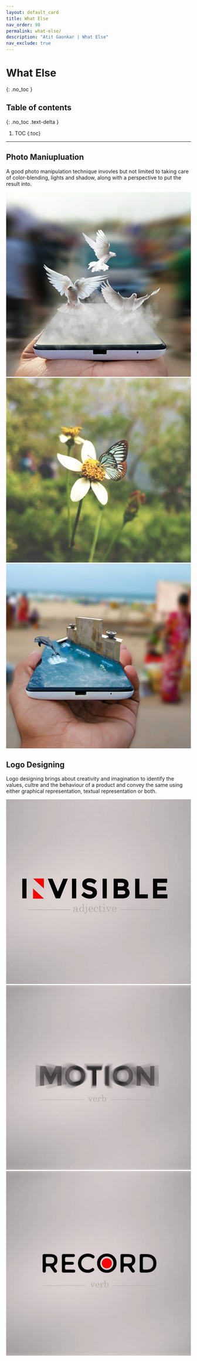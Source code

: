 ```yaml
---
layout: default_card
title: What Else
nav_order: 98
permalink: what-else/
description: "Atit Gaonkar | What Else"
nav_exclude: true
---
```


<style>

/* [1] The container */
.img-hover-zoom {
  /* height: 300px; [1.1] Set it as per your need */
  overflow: hidden; /* [1.2] Hide the overflowing of child elements */
}

/* [2] Transition property for smooth transformation of images */
.img-hover-zoom a img {
  transition: transform .5s ease;
}

/* [3] Finally, transforming the image when container gets hovered */
.img-hover-zoom:hover a img {
  transform: scale(0.9);
  box-shadow:  0px 0px 10px 10px rgba(0, 0, 0, 0.075) !important;
}

</style>

# What Else
{: .no_toc }

## Table of contents
{: .no_toc .text-delta }

1. TOC
{:toc}

---

## Photo Maniupluation

A good photo manipulation technique invovles but not limited to taking care of color-blending, lights and shadow, along with a perspective to put the result into.

<div class="bootstrap-iso">
    <div class="row text-center text-lg-left">
        <div class="col-lg-4 col-md-4 col-sm-12 img-hover-zoom">
        <a href="javascript:void(0)" class="d-block mb-4 h-100 image-href">
                <img class="img-fluid img-thumbnail" src="../assets/images/what_else/manipulation/birds.jpg" alt="">            
            </a>
        </div>
        <div class="col-lg-4 col-md-4 col-sm-12 img-hover-zoom">
        <a href="javascript:void(0)" class="d-block mb-4 h-100 image-href">
                <img class="img-fluid img-thumbnail" src="../assets/images/what_else/manipulation/butterfly.jpg" alt="">
            </a>
        </div>
        <div class="col-lg-4 col-md-4 col-sm-12 img-hover-zoom">
        <a href="javascript:void(0)" class="d-block mb-4 h-100 image-href">
                <img class="img-fluid img-thumbnail" src="../assets/images/what_else/manipulation/dolphin.jpg" alt="">
            </a>
        </div>
    </div>
</div>

## Logo Designing

Logo designing brings about creativity and imagination to identify the values, cultre and the behaviour of a product and convey the same using either graphical representation, textual representation or both.

<div class="bootstrap-iso">
    <div class="row text-center text-lg-left">
        <div class="col-lg-4 col-md-4 col-sm-12 img-hover-zoom">
        <a href="javascript:void(0)" class="d-block mb-4 h-100 image-href">
                <img class="img-fluid img-thumbnail" src="../assets/images/what_else/designing/invisible.jpg" alt="">
            </a>
        </div>
        <div class="col-lg-4 col-md-4 col-sm-12 img-hover-zoom">
        <a href="javascript:void(0)" class="d-block mb-4 h-100 image-href">
                <img class="img-fluid img-thumbnail" src="../assets/images/what_else/designing/motion.jpg" alt="">
            </a>
        </div>
        <div class="col-lg-4 col-md-4 col-sm-12 img-hover-zoom">
        <a href="javascript:void(0)" class="d-block mb-4 h-100 image-href">
                <img class="img-fluid img-thumbnail" src="../assets/images/what_else/designing/record.jpg" alt="">
            </a>
        </div>
    </div>
</div>

<script src="https://code.jquery.com/jquery-3.4.1.slim.min.js" integrity="sha384-J6qa4849blE2+poT4WnyKhv5vZF5SrPo0iEjwBvKU7imGFAV0wwj1yYfoRSJoZ+n" crossorigin="anonymous"></script>
<script src="https://cdn.jsdelivr.net/npm/popper.js@1.16.0/dist/umd/popper.min.js" integrity="sha384-Q6E9RHvbIyZFJoft+2mJbHaEWldlvI9IOYy5n3zV9zzTtmI3UksdQRVvoxMfooAo" crossorigin="anonymous"></script>
<script src="https://stackpath.bootstrapcdn.com/bootstrap/4.4.1/js/bootstrap.min.js" integrity="sha384-wfSDF2E50Y2D1uUdj0O3uMBJnjuUD4Ih7YwaYd1iqfktj0Uod8GCExl3Og8ifwB6" crossorigin="anonymous"></script>
<script src="https://unpkg.com/aos@next/dist/aos.js"></script>
<script>
  AOS.init();
  $(window).on('load', function() {
        AOS.refresh();
        var $animation_elements = $('.bootstrap-iso');
        var $window = $(window);
        var window_height = $window.height();
        var window_top_position = $window.scrollTop();
        var window_bottom_position = (window_top_position + window_height);
        $('.target-blank').attr('target','blank');
        $('pre').addClass("mb-0");
        $('p > a.no-mb').parent().addClass("mb-0");
        $('a > img').parent().addClass("image-link");
        $('img.logo-link').parent().attr('target','blank');
        $('.main-content-wrap').on('scroll', function() {
            console.log("triggered");
            $.each($animation_elements, function() {
                var $element = $(this);
                var element_height = $element.outerHeight();
                var element_top_position = $element.offset().top;
                var element_bottom_position = (element_top_position + element_height);
                if ((element_bottom_position >= window_top_position) && (element_top_position <= window_bottom_position)) {
                    $element.addClass('aos-animate');
                } else {
                    $element.removeClass('aos-animate');
                }
            });
        });
        $('.main-content-wrap')[0].scrollTop += 1;
        $('.main-content-wrap')[0].scrollTop -= 1;
    });
    $('a.image-href').on('click', function() {
        console.log($(this)[0],document.getElementsByClassName('modal-button')[0].click());
        var source = $(this)[0].getElementsByTagName('img')[0].getAttribute('src');
        document.getElementsByClassName('current-image')[0].setAttribute('src',source);
    });
</script>